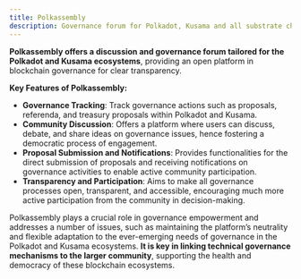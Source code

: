 ```yaml
---
title: Polkassembly
description: Governance forum for Polkadot, Kusama and all substrate chains.
---
```


**Polkassembly offers a discussion and governance forum tailored for the Polkadot and Kusama ecosystems**, providing an open platform in blockchain governance for clear transparency.

**Key Features of Polkassembly:**

- **Governance Tracking**: Track governance actions such as proposals, referenda, and treasury proposals within Polkadot and Kusama.
- **Community Discussion**: Offers a platform where users can discuss, debate, and share ideas on governance issues, hence fostering a democratic process of engagement.
- **Proposal Submission and Notifications**: Provides functionalities for the direct submission of proposals and receiving notifications on governance activities to enable active community participation.
- **Transparency and Participation**: Aims to make all governance processes open, transparent, and accessible, encouraging much more active participation from the community in decision-making.

Polkassembly plays a crucial role in governance empowerment and addresses a number of issues, such as maintaining the platform’s neutrality and flexible adaptation to the ever-emerging needs of governance in the Polkadot and Kusama ecosystems. **It is key in linking technical governance mechanisms to the larger community**, supporting the health and democracy of these blockchain ecosystems.
